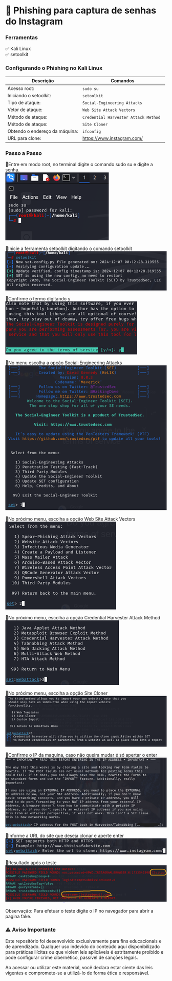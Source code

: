 # 🎣 Phishing para captura de senhas do Instagram

### Ferramentas

:white_check_mark: Kali Linux
<br>:white_check_mark: setoolkit

### Configurando o Phishing no Kali Linux
| Descrição      |  Comandos    |
| --- | --- | 
| Acesso root: |``` sudo su ```|
| Iniciando o setoolkit: |``` setoolkit ```|
| Tipo de ataque: |``` Social-Engineering Attacks ```|
| Vetor de ataque: |``` Web Site Attack Vectors ```|
| Método de ataque: |```Credential Harvester Attack Method ```|
| Método de ataque: |``` Site Cloner ```|
| Obtendo o endereço da máquina: |``` ifconfig ```|
| URL para clone: |https://www.instagram.com/ |



### Passo a Passo 

📌Entre em modo root, no terminal digite o comando sudo su e digite a senha.<br>
![Alt text](./sudosu.PNG "Optional title")

📌Inicie a ferramenta setoolkit digitando o comando setoolkit<br> 
![Alt text](./setoolkit.PNG "Optional title")

📌Confirme o termo digitando y<br>
![Alt text](./termo.PNG "Optional title")

📌No menu escolha a opção Social-Engineering Attacks<br>
![Alt text](./menudeataques.PNG "Optional title")

📌No próximo menu, escolha a opção Web Site Attack Vectors<br>
![Alt text](./2menudeataques.PNG "Optional title")

📌No próximo menu, escolha a opção Credential Harvester Attack Method<br>
![Alt text](./menudeataque3.PNG "Optional title")

📌No próximo menu, escolha a opção Site Cloner<br>
![Alt text](./menuataque4.PNG "Optional title")

📌Confirme o IP da maquina, caso não queira mudar é só apertar o enter<br>
![Alt text](./confirmandoipdamaquina.PNG "Optional title")

📌Informe a URL do site que deseja clonar e aperte enter<br>
![Alt text](./clonandosite.PNG "Optional title")

📌Resultado após o teste<br>
![Alt text](./Resultado1.PNG "Optional title")

Observação: Para efetuar o teste digite o IP no navegador para abrir a pagina fake.

### ⚠️ Aviso Importante

Este repositório foi desenvolvido exclusivamente para fins educacionais e de aprendizado. Qualquer uso indevido do conteúdo aqui disponibilizado para práticas ilícitas ou que violem leis aplicáveis é estritamente proibido e pode configurar crime cibernético, passível de sanções legais.

Ao acessar ou utilizar este material, você declara estar ciente das leis vigentes e compromete-se a utilizá-lo de forma ética e responsável.




